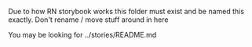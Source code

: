 Due to how RN storybook works this folder must exist and be named this exactly. Don't rename / move stuff around in here

You may be looking for ../stories/README.md
